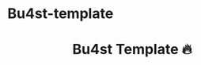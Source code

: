 # Bu4st-template
<h1 style="align: center; display: flex; justify-content: center;">Bu4st Template 🔥 </h1>
